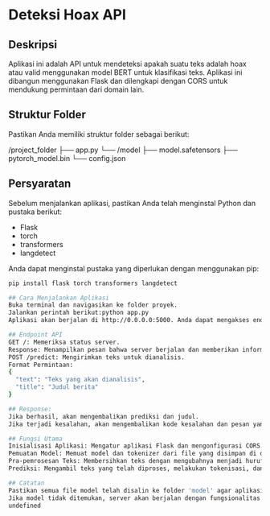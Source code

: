 # Deteksi Hoax API

## Deskripsi
Aplikasi ini adalah API untuk mendeteksi apakah suatu teks adalah hoax atau valid menggunakan model BERT untuk klasifikasi teks. Aplikasi ini dibangun menggunakan Flask dan dilengkapi dengan CORS untuk mendukung permintaan dari domain lain.

## Struktur Folder
Pastikan Anda memiliki struktur folder sebagai berikut:

/project_folder 
├── app.py 
└── /model 
    ├── model.safetensors 
    ├── pytorch_model.bin 
    └── config.json


## Persyaratan
Sebelum menjalankan aplikasi, pastikan Anda telah menginstal Python dan pustaka berikut:
- Flask
- torch
- transformers
- langdetect

Anda dapat menginstal pustaka yang diperlukan dengan menggunakan pip:
```bash
pip install flask torch transformers langdetect

## Cara Menjalankan Aplikasi
Buka terminal dan navigasikan ke folder proyek.
Jalankan perintah berikut:python app.py
Aplikasi akan berjalan di http://0.0.0.0:5000. Anda dapat mengakses endpoint / untuk memeriksa status server atau /predict untuk melakukan prediksi.

## Endpoint API
GET /: Memeriksa status server.
Response: Menampilkan pesan bahwa server berjalan dan memberikan informasi tentang endpoint /predict.
POST /predict: Mengirimkan teks untuk dianalisis.
Format Permintaan:
{
  "text": "Teks yang akan dianalisis",
  "title": "Judul berita"
}

## Response:
Jika berhasil, akan mengembalikan prediksi dan judul.
Jika terjadi kesalahan, akan mengembalikan kode kesalahan dan pesan yang sesuai.

## Fungsi Utama
Inisialisasi Aplikasi: Mengatur aplikasi Flask dan mengonfigurasi CORS.
Pemuatan Model: Memuat model dan tokenizer dari file yang disimpan di direktori 'model'.
Pra-pemrosesan Teks: Membersihkan teks dengan mengubahnya menjadi huruf kecil, menghapus URL, karakter berulang, dan tanda baca.
Prediksi: Mengambil teks yang telah diproses, melakukan tokenisasi, dan menggunakan model untuk memprediksi apakah teks tersebut hoax atau valid.

## Catatan
Pastikan semua file model telah disalin ke folder 'model' agar aplikasi dapat berjalan dengan baik.
Jika model tidak ditemukan, server akan berjalan dengan fungsionalitas terbatas
undefined